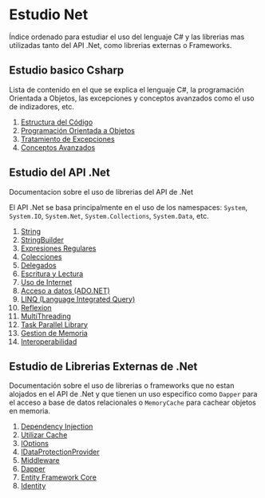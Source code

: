 # Estudio Net
Índice ordenado para estudiar el uso del lenguaje C# y las librerias mas utilizadas tanto del API .Net, como librerias externas o Frameworks.


## Estudio basico Csharp
Lista de contenido en el que se explica el lenguaje C#, la programación Orientada a Objetos, las excepciones y conceptos avanzados como el uso de indizadores, etc.

1. [Estructura del Código](./docs/Csharp/EstructuraCodigo.md)
1. [Programación Orientada a Objetos](./docs/Csharp/ProgramacionOrientadaObjetos.md)
1. [Tratamiento de Excepciones](./docs/Csharp/TratamientoExcepciones.md)
1. [Conceptos Avanzados](./docs/Csharp/ConceptosAvanzados.md)


## Estudio del API .Net
Documentacion sobre el uso de librerias del API de .Net

El API .Net se basa principalmente en el uso de los namespaces: `System`, `System.IO`, `System.Net`, `System.Collections`, `System.Data`, etc.

1. [String](./docs/ApiNet/String.md)
1. [StringBuilder](./docs/ApiNet/StringBuilder.md)
1. [Expresiones Regulares](./docs/ApiNet/ExpresionesRegulares.md)
1. [Colecciones](./docs/ApiNet/Colecciones.md)
1. [Delegados](./docs/ApiNet/Delegados.md)
1. [Escritura y Lectura](./docs/ApiNet/EscrituraLectura.md)
1. [Uso de Internet](./docs/ApiNet/UsoInternet.md)
1. [Acceso a datos (ADO.NET)](./docs/ApiNet/ADONET.md)
1. [LINQ (Language Integrated Query)](./docs/ApiNet/LINQ.md)
1. [Reflexion](./docs/ApiNet/Reflexion.md)
1. [MultiThreading](./docs/ApiNet/MultiThreading.md)
1. [Task Parallel Library](./docs/ApiNet/TaskParallelLibrary.md)
1. [Gestion de Memoria](./docs/ApiNet/GestionMemoria.md)
1. [Interoperabilidad](./docs/ApiNet/Interoperabilidad.md)

## Estudio de Librerias Externas de .Net
Documentación sobre el uso de librerias o frameworks que no estan alojados en el API de .Net y que tienen un uso especifico como `Dapper` para el acceso a base de datos relacionales o `MemoryCache` para cachear objetos en memoria.

1. [Dependency Injection](./docs/LibreriasNet/DependencyInjection.md)
1. [Utilizar Cache](./docs/LibreriasNet/Caching.md)
1. [IOptions](./docs/LibreriasNet/IOptions.md)
1. [IDataProtectionProvider](./docs/LibreriasNet/IDataProtectionProvider.md)
1. [Middleware](./docs/LibreriasNet/Middleware.md)
1. [Dapper](./docs/LibreriasNet/Dapper.md)
1. [Entity Framework Core](./docs/LibreriasNet/EFCore.md)
1. [Identity](./docs/LibreriasNet/Identity.md)
